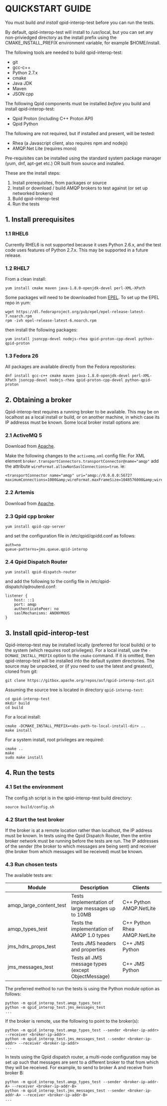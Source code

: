 <!--

Licensed to the Apache Software Foundation (ASF) under one
or more contributor license agreements.  See the NOTICE file
distributed with this work for additional information
regarding copyright ownership.  The ASF licenses this file
to you under the Apache License, Version 2.0 (the
"License"); you may not use this file except in compliance
with the License.  You may obtain a copy of the License at

  http://www.apache.org/licenses/LICENSE-2.0

Unless required by applicable law or agreed to in writing,
software distributed under the License is distributed on an
"AS IS" BASIS, WITHOUT WARRANTIES OR CONDITIONS OF ANY
KIND, either express or implied.  See the License for the
specific language governing permissions and limitations
under the License.

-->

# QUICKSTART GUIDE

You must build *and install* qpid-interop-test before you can run the tests.

By default, qpid-interop-test will install to /usr/local, but you can set any
non-priviedged directory as the install prefix using the CMAKE_INSTALL_PREFIX
environment variable, for example $HOME/install.

The following tools are needed to build qpid-interop-test:

 * git
 * gcc-c++
 * Python 2.7.x
 * cmake
 * Java JDK
 * Maven
 * JSON cpp

The following Qpid components must be installed *before* you build and install
qpid-interop-test:

 * Qpid Proton (including C++ Proton API)
 * Qpid Python

The following are not required, but if installed and present, will be tested:

 * Rhea (a Javascript client, also requires npm and nodejs)
 * AMQP.Net Lite (requires mono)

Pre-requisites can be installed using the standard system package manager (yum,
dnf, apt-get etc.) OR built from source and installed.

These are the install steps:

1. Install prerequisites, from packages or source
2. Install or download / build AMQP brokers to test against (or set up networked brokers)
3. Build qpid-interop-test
4. Run the tests

## 1. Install prerequisites

### 1.1 RHEL6

Currently RHEL6 is not supported because it uses Python 2.6.x, and the test code uses
features of Python 2.7.x. This may be supported in a future release.

### 1.2 RHEL7

From a clean install:

````
yum install cmake maven java-1.8.0-openjdk-devel perl-XML-XPath
````

Some packages will need to be downloaded from [EPEL](https://fedoraproject.org/wiki/EPEL).
To set up the EPEL repo in yum:

````
wget https://dl.fedoraproject.org/pub/epel/epel-release-latest-7.noarch.rpm
rpm -ivh epel-release-latest-6.noarch.rpm
````

then install the following packages:

````
yum install jsoncpp-devel nodejs-rhea qpid-proton-cpp-devel python-qpid-proton
````

### 1.3 Fedora 26

All packages are available directly from the Fedora repositories:

````
dnf install gcc-c++ cmake maven java-1.8.0-openjdk-devel perl-XML-XPath jsoncpp-devel nodejs-rhea qpid-proton-cpp-devel python-qpid-proton
````

## 2. Obtaining a broker

Qpid-interop-test requires a running broker to be available. This
may be on localhost as a local install or build, or on another machine, in which case its
IP addresss must be known. Some local broker install options are:

### 2.1 ActiveMQ 5

Download from [Apache](http://activemq.apache.org/download.html).

Make the following changes to the `activemq.xml` config file: For XML element
`broker.transportConnectors.transportConnector@name="amqp"` add the attribute
`wireFormat.allowNonSaslConnections=true`. ie:

````
<transportConnector name="amqp" uri="amqp://0.0.0.0:5672?maximumConnections=1000&amp;wireFormat.maxFrameSize=1048576000&amp;wireFormat.allowNonSaslConnections=true"/>
````

### 2.2 Artemis

Download from [Apache](https://activemq.apache.org/artemis/download.html).

### 2.3 Qpid cpp broker

    yum install qpid-cpp-server

and set the configuration file in /etc/qpid/qpidd.conf as follows:

````
auth=no
queue-patterns=jms.queue.qpid-interop
````

### 2.4 Qpid Dispatch Router

    yum install qpid-dispatch-router

and add the following to the config file in /etc/qpid-dispatch/qdrouterd.conf:

````
listener {
    host: ::1
    port: amqp
    authenticatePeer: no
    saslMechanisms: ANONYMOUS
}

````

## 3. Install qpid-interop-test

Qpid-interop-test may be installed locally (preferred for local builds) or to the system
(which requires root privileges). For a local install, use the `-DCMAKE_INSTALL_PREFIX`
option to the `cmake` command. If it is omitted, then qpid-interop-test will be installed
into the default system directories.  The source may be unpacked, or (if you need to use the
latest and greatest), cloned from git:

````
git clone https://gitbox.apache.org/repos/asf/qpid-interop-test.git
````

Assuming the source tree is located in directory `qpid-interop-test`:

````
cd qpid-interop-test
mkdir build
cd build
````
For a local install:

````
cmake -DCMAKE_INSTALL_PREFIX=<abs-path-to-local-install-dir> ..
make install
````

For a system install, root privileges are required:

````
cmake ..
make
sudo make install

````

## 4. Run the tests

### 4.1 Set the environment

The config.sh script is in the qpid-interop-test build directory: 

````
source build/config.sh
````

### 4.2 Start the test broker

If the broker is at a remote location rather than localhost, the IP address must be known.  In tests using
the Qpid Dispatch Router, then the entire broker network must be running before the tests are run. The IP
addresses of the sender (the broker to which messages are being sent) and receiver (the broker from which
messages will be received) must be known.

### 4.3 Run chosen tests

The available tests are:

| Module | Description | Clients |
| ------ | ----------- | ------- |
| amqp_large_content_test | Tests implementation of large messages up to 10MB | C++ Python AMQP.NetLite |
| amqp_types_test | Tests the implementation of AMQP 1.0 types | C++ Python Rhea AMQP.NetLite |
| jms_hdrs_props_test | Tests JMS headers and properties | C++ JMS Python |
| jms_messages_test | Tests all JMS message types (except ObjectMessage) | C++ JMS Python |

The preferred method to run the tests is using the Python module option as follows:

````
python -m qpid_interop_test.amqp_types_test
python -m qpid_interop_test.jms_messages_test
...
````

If the broker is remote, use the following to point to the broker(s):

````
python -m qpid_interop_test.amqp_types_test --sender <broker-ip-addr> --receiver <broker-ip-addr>
python -m qpid_interop_test.jms_messages_test --sender <broker-ip-addr> --receiver <broker-ip-addr>
...
````

In tests using the Qpid dispatch router, a multi-node configuration may be set up such that messages
are sent to a different broker to that from which they will be received. For example, to send to
broker A and receive from broker B:

````
python -m qpid_interop_test.amqp_types_test --sender <broker-ip-addr-A> --receiver <broker-ip-addr-B>
python -m qpid_interop_test.jms_messages_test --sender <broker-ip-addr-A> --receiver <broker-ip-addr-B>
...
````
